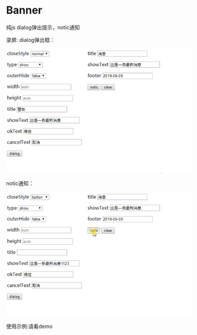 # Banner
纯js dialog弹出提示，notic通知

录屏:
dialog弹出框：

![](https://github.com/conesat/JS_Project/blob/master/hg_dialog/rec/dialog.gif)

notic通知：

![](https://github.com/conesat/JS_Project/blob/master/hg_dialog/rec/notic.gif)

使用示例:请看demo
